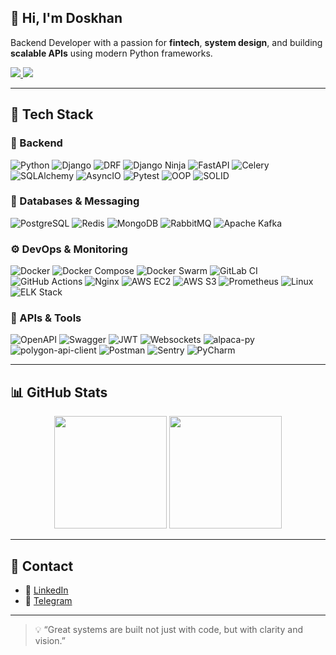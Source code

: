 ## 👋 Hi, I'm Doskhan

Backend Developer with a passion for **fintech**, **system design**, and building **scalable APIs** using modern Python frameworks.

<p align="left">
  <a href="https://t.me/ddos_attack_pvl">
    <img src="https://img.shields.io/badge/Telegram-2CA5E0?style=for-the-badge&logo=telegram&logoColor=white">
  </a>
  <a href="https://www.linkedin.com/in/doskhan-stybayev">
    <img src="https://img.shields.io/badge/LinkedIn-0077B5?style=for-the-badge&logo=linkedin&logoColor=white">
  </a>
</p>

---

## 🚀 Tech Stack

### 🧠 Backend
![Python](https://img.shields.io/badge/-Python-181717?style=flat-square&logo=Python)
![Django](https://img.shields.io/badge/-Django-092E20?style=flat-square&logo=Django)
![DRF](https://img.shields.io/badge/-DRF-red?style=flat-square)
![Django Ninja](https://img.shields.io/badge/-Django_Ninja-4B32C3?style=flat-square)
![FastAPI](https://img.shields.io/badge/-FastAPI-009688?style=flat-square&logo=fastapi)
![Celery](https://img.shields.io/badge/-Celery-37814A?style=flat-square)
![SQLAlchemy](https://img.shields.io/badge/-SQLAlchemy-FCA121?style=flat-square)
![AsyncIO](https://img.shields.io/badge/-AsyncIO-3776AB?style=flat-square&logo=python)
![Pytest](https://img.shields.io/badge/-Pytest-0A9EDC?style=flat-square&logo=pytest)
![OOP](https://img.shields.io/badge/-OOP-007396?style=flat-square)
![SOLID](https://img.shields.io/badge/-SOLID-000000?style=flat-square)

### 🚖 Databases & Messaging
![PostgreSQL](https://img.shields.io/badge/-PostgreSQL-336791?style=flat-square&logo=postgresql)
![Redis](https://img.shields.io/badge/-Redis-DC382D?style=flat-square&logo=redis)
![MongoDB](https://img.shields.io/badge/-MongoDB-47A248?style=flat-square&logo=mongodb)
![RabbitMQ](https://img.shields.io/badge/-RabbitMQ-FF6600?style=flat-square&logo=rabbitmq)
![Apache Kafka](https://img.shields.io/badge/-Kafka-231F20?style=flat-square&logo=apachekafka)

### ⚙️ DevOps & Monitoring
![Docker](https://img.shields.io/badge/-Docker-2496ED?style=flat-square&logo=docker)
![Docker Compose](https://img.shields.io/badge/-Docker_Compose-1488C6?style=flat-square&logo=docker)
![Docker Swarm](https://img.shields.io/badge/-Docker_Swarm-2496ED?style=flat-square&logo=docker)
![GitLab CI](https://img.shields.io/badge/-GitLab_CI-FCA121?style=flat-square&logo=gitlab)
![GitHub Actions](https://img.shields.io/badge/-GitHub_Actions-2088FF?style=flat-square&logo=githubactions)
![Nginx](https://img.shields.io/badge/-Nginx-009639?style=flat-square&logo=nginx)
![AWS EC2](https://img.shields.io/badge/-EC2-FF9900?style=flat-square&logo=amazonaws)
![AWS S3](https://img.shields.io/badge/-S3-569A31?style=flat-square&logo=amazonaws)
![Prometheus](https://img.shields.io/badge/-Prometheus-E6522C?style=flat-square&logo=prometheus)
![Linux](https://img.shields.io/badge/-Linux-FCC624?style=flat-square&logo=linux)
![ELK Stack](https://img.shields.io/badge/-ELK_Logging-005571?style=flat-square)

### 📡 APIs & Tools
![OpenAPI](https://img.shields.io/badge/-OpenAPI-6BA539?style=flat-square)
![Swagger](https://img.shields.io/badge/-Swagger-85EA2D?style=flat-square&logo=swagger)
![JWT](https://img.shields.io/badge/-JWT-000000?style=flat-square&logo=jsonwebtokens)
![Websockets](https://img.shields.io/badge/-Websockets-4A90E2?style=flat-square)
![alpaca-py](https://img.shields.io/badge/-alpaca--py-3C3C3C?style=flat-square)
![polygon-api-client](https://img.shields.io/badge/-Polygon_API-5C5CFF?style=flat-square)
![Postman](https://img.shields.io/badge/-Postman-FF6C37?style=flat-square&logo=postman)
![Sentry](https://img.shields.io/badge/-Sentry-362D59?style=flat-square&logo=sentry)
![PyCharm](https://img.shields.io/badge/-PyCharm-000000?style=flat-square&logo=jetbrains)

---

## 📊 GitHub Stats

<p align="center">
  <img src="https://github-readme-stats.vercel.app/api?username=stybayev&show_icons=true&theme=gruvbox&count_private=true&hide=issues" height="180px"/>
  <img src="https://github-readme-stats.vercel.app/api/top-langs/?username=stybayev&layout=compact&theme=gruvbox&count_private=true" height="180px"/>
</p>

---

## 📨 Contact

- 💼 [LinkedIn](https://www.linkedin.com/in/doskhan-stybayev)
- 💬 [Telegram](https://t.me/ddos_attack_pvl)

---

> 💡 “Great systems are built not just with code, but with clarity and vision.”
